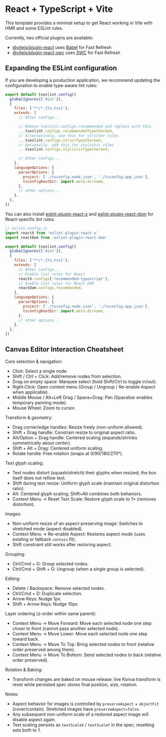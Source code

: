 # React + TypeScript + Vite

This template provides a minimal setup to get React working in Vite with HMR and some ESLint rules.

Currently, two official plugins are available:

- [@vitejs/plugin-react](https://github.com/vitejs/vite-plugin-react/blob/main/packages/plugin-react) uses [Babel](https://babeljs.io/) for Fast Refresh
- [@vitejs/plugin-react-swc](https://github.com/vitejs/vite-plugin-react/blob/main/packages/plugin-react-swc) uses [SWC](https://swc.rs/) for Fast Refresh

## Expanding the ESLint configuration

If you are developing a production application, we recommend updating the configuration to enable type-aware lint rules:

```js
export default tseslint.config([
  globalIgnores(['dist']),
  {
    files: ['**/*.{ts,tsx}'],
    extends: [
      // Other configs...

      // Remove tseslint.configs.recommended and replace with this
      ...tseslint.configs.recommendedTypeChecked,
      // Alternatively, use this for stricter rules
      ...tseslint.configs.strictTypeChecked,
      // Optionally, add this for stylistic rules
      ...tseslint.configs.stylisticTypeChecked,

      // Other configs...
    ],
    languageOptions: {
      parserOptions: {
        project: ['./tsconfig.node.json', './tsconfig.app.json'],
        tsconfigRootDir: import.meta.dirname,
      },
      // other options...
    },
  },
])
```

You can also install [eslint-plugin-react-x](https://github.com/Rel1cx/eslint-react/tree/main/packages/plugins/eslint-plugin-react-x) and [eslint-plugin-react-dom](https://github.com/Rel1cx/eslint-react/tree/main/packages/plugins/eslint-plugin-react-dom) for React-specific lint rules:

```js
// eslint.config.js
import reactX from 'eslint-plugin-react-x'
import reactDom from 'eslint-plugin-react-dom'

export default tseslint.config([
  globalIgnores(['dist']),
  {
    files: ['**/*.{ts,tsx}'],
    extends: [
      // Other configs...
      // Enable lint rules for React
      reactX.configs['recommended-typescript'],
      // Enable lint rules for React DOM
      reactDom.configs.recommended,
    ],
    languageOptions: {
      parserOptions: {
        project: ['./tsconfig.node.json', './tsconfig.app.json'],
        tsconfigRootDir: import.meta.dirname,
      },
      // other options...
    },
  },
])
```

## Canvas Editor Interaction Cheatsheet

Core selection & navigation:
- Click: Select a single node.
- Shift / Ctrl + Click: Add/remove nodes from selection.
- Drag on empty space: Marquee select (hold Shift/Ctrl to toggle in/out).
- Right‑Click: Open context menu (Group / Ungroup / Re-enable Aspect when applicable).
- Middle Mouse / Alt+Left Drag / Space+Drag: Pan (Spacebar enables temporary panning mode).
- Mouse Wheel: Zoom to cursor.

Transform & geometry:
- Drag corner/edge handles: Resize freely (non-uniform allowed).
- Shift + Drag handle: Constrain resize to original aspect ratio.
- Alt/Option + Drag handle: Centered scaling (expands/shrinks symmetrically about center).
- Shift + Alt + Drag: Centered uniform scaling.
- Rotate handle: Free rotation (snaps at 0/90/180/270°).

Text glyph scaling:
- Text nodes distort (squash/stretch) their glyphs when resized; the box itself does not reflow text.
- Shift during text resize: Uniform glyph scale (maintain original distortion ratio).
- Alt: Centered glyph scaling; Shift+Alt combines both behaviors.
- Context Menu → Reset Text Scale: Restore glyph scale to 1× (removes distortion).

Images:
- Non-uniform resize of an aspect-preserving image: Switches to stretched mode (aspect disabled).
- Context Menu → Re-enable Aspect: Restores aspect mode (uses existing or fallback `contain` fit).
- Shift constraint still works after restoring aspect.

Grouping:
- Ctrl/Cmd + G: Group selected nodes.
- Ctrl/Cmd + Shift + G: Ungroup (when a single group is selected).

Editing:
- Delete / Backspace: Remove selected nodes.
- Ctrl/Cmd + D: Duplicate selection.
- Arrow Keys: Nudge 1px.
- Shift + Arrow Keys: Nudge 10px.

Layer ordering (z-order within same parent):
- Context Menu → Move Forward: Move each selected node one step closer to front (cannot pass another selected node).
- Context Menu → Move Lower: Move each selected node one step toward back.
- Context Menu → Move To Top: Bring selected nodes to front (relative order preserved among them).
- Context Menu → Move To Bottom: Send selected nodes to back (relative order preserved).

Rotation & Baking:
- Transform changes are baked on mouse release: live Konva transform is reset while persisted spec stores final position, size, rotation.

Notes:
- Aspect behavior for images is controlled by `preserveAspect` + `objectFit` (cover/contain). Stretched images have `preserveAspect=false`.
- Any subsequent non-uniform scale of a restored aspect image will disable aspect again.
 - Text scaling persists as `textScaleX` / `textScaleY` in the spec; resetting sets both to 1.

